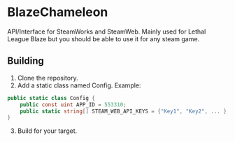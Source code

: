 # BlazeChameleon
API/Interface for SteamWorks and SteamWeb. Mainly used for Lethal League Blaze but you should be able to use it for any steam game.

## Building
1. Clone the repository.
2. Add a static class named Config. Example:
```csharp
public static class Config {
    public const uint APP_ID = 553310; 
    public static string[] STEAM_WEB_API_KEYS = {"Key1", "Key2", ... };
}
```
3. Build for your target.
